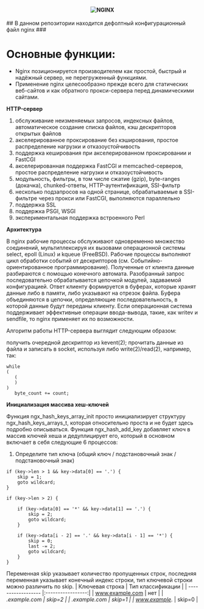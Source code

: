 <h4 align="center">
  <img alt="NGINX" src="https://upload.wikimedia.org/wikipedia/commons/thumb/c/c5/Nginx_logo.svg/440px-Nginx_logo.svg.png">
</h4>
## В данном репозитории находится дефолтный конфигурационный файл nginx ###

# Основные функции:
- Nginx позиционируется производителем как простой, быстрый и надёжный сервер, не перегруженный функциями.
- Применение nginx целесообразно прежде всего для статических веб-сайтов и как обратного прокси-сервера перед динамическими сайтами.

**HTTP-сервер**
<ol>
<li>обслуживание неизменяемых запросов, индексных файлов, автоматическое создание списка файлов, кэш дескрипторов открытых файлов</li>
<li>акселерированное проксирование без кэширования, простое распределение нагрузки и отказоустойчивость</li>
<li>поддержка кеширования при акселерированном проксировании и FastCGI</li>
<li>акселерированная поддержка FastCGI и memcached-серверов, простое распределение нагрузки и отказоустойчивость</li>
<li>модульность, фильтры, в том числе сжатие (gzip), byte-ranges (докачка), chunked-ответы, HTTP-аутентификация, SSI-фильтр</li>
<li>несколько подзапросов на одной странице, обрабатываемые в SSI-фильтре через прокси или FastCGI, выполняются параллельно</li>
<li>поддержка SSL</li>
<li>поддержка PSGI, WSGI</li>
<li>экспериментальная поддержка встроенного Perl</li>
</ol>

**Архитектура**

В nginx рабочие процессы обслуживают одновременно множество соединений, мультиплексируя их вызовами операционной системы select, epoll (Linux) и kqueue (FreeBSD). Рабочие процессы выполняют цикл обработки событий от дескрипторов (см. Событийно-ориентированное программирование). Полученные от клиента данные разбираются с помощью конечного автомата. Разобранный запрос последовательно обрабатывается цепочкой модулей, задаваемой конфигурацией. Ответ клиенту формируется в буферах, которые хранят данные либо в памяти, либо указывают на отрезок файла. Буфера объединяются в цепочки, определяющие последовательность, в которой данные будут переданы клиенту. Если операционная система поддерживает эффективные операции ввода-вывода, такие, как writev и sendfile, то nginx применяет их по возможности.

Алгоритм работы HTTP-сервера выглядит следующим образом:

получить очередной дескриптор из kevent(2);
прочитать данные из файла и записать в socket, используя либо write(2)/read(2), например, так:
```
while
(
   (
   )
)
   byte_count += count;

```

**Инициализация массива хеш-ключей**

Функция ngx_hash_keys_array_init просто инициализирует структуру ngx_hash_keys_arrays_t, которая относительно проста и не будет здесь подробно описываться.
Функция ngx_hash_add_key добавляет ключ в массив ключей хеша и дедуплицирует его, который в основном включает в себя следующие 6 процессов:
1) Определите тип ключа (общий ключ / подстановочный знак / подстановочный знак)
```
if (key->len > 1 && key->data[0] == '.') {
    skip = 1;
    goto wildcard;
}

if (key->len > 2) {

    if (key->data[0] == '*' && key->data[1] == '.') {
        skip = 2;
        goto wildcard;
    }

    if (key->data[i - 2] == '.' && key->data[i - 1] == '*') {
        skip = 0;
        last -= 2;
        goto wildcard;
    }
}
```

Переменная skip указывает количество пропущенных строк, последняя переменная указывает конечный индекс строки, тип ключевой строки можно различить по skip.
|   Ключевая строка  | Тип классификации |
| ------------------ |:-----------------:|
| www.example.com    | нет               |
| *.example.com	     | skip=2            |
| .example.com       | skip=1            |
| www.example.*	     | skip=0            |
